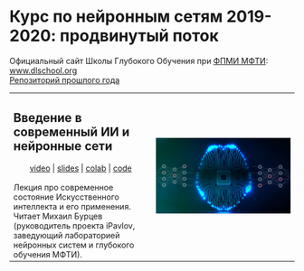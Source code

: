 # Курс по нейронным сетям 2019-2020: продвинутый поток

Официальный сайт Школы Глубокого Обучения при [ФПМИ МФТИ](https://mipt.ru/education/departments/fpmi/): www.dlschool.org  
[Репозиторий прошлого года](https://github.com/DLSchool/deep_learning_2018-19)

<table width="100%">
    <tr>
        <td width="50%">
            <H2>Введение в современный ИИ и нейронные сети</H2>
            <div align="center">
                 <a href="https://www.youtube.com/watch?time_continue=3820&v=RviskFqwF3M">video</a> |
                 <a href="https://cloud.mail.ru/public/BaEv/BWr96KK4U">slides</a> |
                 <a href="">colab</a> |
                 <a href="">code</a><br/><br/></div>
            Лекция про современное состояние Искусственного интеллекта и его применения. Читает Михаил Бурцев (руководитель проекта iPavlov, заведующий лабораторией нейронных систем и глубокого обучения МФТИ).
        <td width="50%"><a href="https://www.youtube.com/watch?time_continue=3820&v=RviskFqwF3M"><img alt="Introduction to Deep Learning and AI (2019-2020)" src="_intro/img/intro_ai.jpg"/></a></td>
    </tr>
</table>
<br/>
<br/>
<br/>
